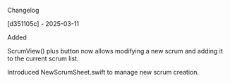 Changelog

[d351105c] - 2025-03-11

Added

ScrumView() plus button now allows modifying a new scrum and adding it to the current scrum list.

Introduced NewScrumSheet.swift to manage new scrum creation.
